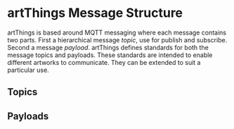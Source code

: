# artThings Message Structure

artThings is based around MQTT messaging where each message contains two parts. First a hierarchical message *topic*, use for publish and subscribe. Second a message *payload*. artThings defines standards for both the message topics and payloads. These standards are intended to enable different artworks to communicate. They can be extended to suit a particular use.

## Topics


## Payloads

